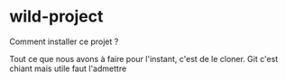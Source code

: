# wild-project

Comment installer ce projet ?

Tout ce que nous avons à faire pour l'instant, c'est de le cloner.
Git c'est chiant mais utile faut l'admettre